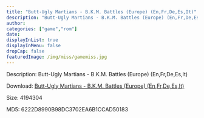 ```yaml
---
title: "Butt-Ugly Martians - B.K.M. Battles (Europe) (En,Fr,De,Es,It)"
description: "Butt-Ugly Martians - B.K.M. Battles (Europe) (En,Fr,De,Es,It)"
author: 
categories: ["game","rom"]
date: 
displayInList: true
displayInMenu: false
dropCap: false
featuredImage: /img/miss/gamemiss.jpg
---
```


Description: Butt-Ugly Martians - B.K.M. Battles (Europe) (En,Fr,De,Es,It)

Download: <a style="text-decoration:underline;" href="https://mega.nz/#!iTZEDSjT!vx2H58N6EvkHia439izv7aaQ0jqUJXIpug9kdyfUOXE" target = "_blank" rel = "nofollow" > Butt-Ugly Martians - B.K.M. Battles (Europe) (En,Fr,De,Es,It)</a>

Size: 4194304

MD5: 6222D8990B98DC3702EA6B1CCAD50183

